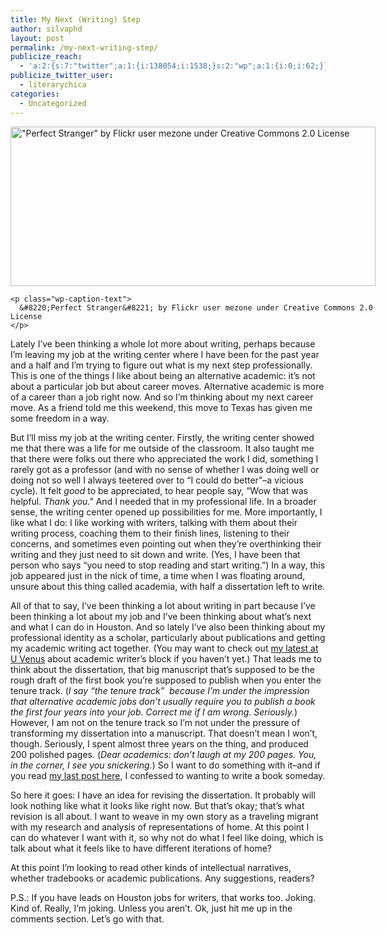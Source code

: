 ```yaml
---
title: My Next (Writing) Step
author: silvaphd
layout: post
permalink: /my-next-writing-step/
publicize_reach:
  - 'a:2:{s:7:"twitter";a:1:{i:138054;i:1538;}s:2:"wp";a:1:{i:0;i:62;}}'
publicize_twitter_user:
  - literarychica
categories:
  - Uncategorized
---
```

<div>
  <div id="attachment_1096" class="wp-caption alignnone" style="width: 594px">
    <a href="http://farm1.staticflickr.com/17/21970578_a3a410c2b3_z.jpg"><img class="size-large wp-image-1096" alt="&quot;Perfect Stranger&quot; by Flickr user mezone under Creative Commons 2.0 License" src="http://www.lianamsilvaford.com/wp-content/uploads/2013/03/21970578_a3a410c2b3_z.jpg?w=584" width="584" height="255" /></a>
    
    <p class="wp-caption-text">
      &#8220;Perfect Stranger&#8221; by Flickr user mezone under Creative Commons 2.0 License
    </p>
  </div>
  
  <p>
    Lately I&#8217;ve been thinking a whole lot more about writing, perhaps because I&#8217;m leaving my job at the writing center where I have been for the past year and a half and I&#8217;m trying to figure out what is my next step professionally. This is one of the things I like about being an alternative academic: it&#8217;s not about a particular job but about career moves. Alternative academic is more of a career than a job right now. And so I&#8217;m thinking about my next career move. As a friend told me this weekend, this move to Texas has given me some freedom in a way.
  </p>
</div>

<div>
</div>

<div>
  <p>
    But I&#8217;ll miss my job at the writing center. Firstly, the writing center showed me that there was a life for me outside of the classroom. It also taught me that there were folks out there who appreciated the work I did, something I rarely got as a professor (and with no sense of whether I was doing well or doing not so well I always teetered over to &#8220;I could do better&#8221;&#8211;a vicious cycle). It felt <i>good </i>to be appreciated, to hear people say, &#8220;Wow that was helpful. <i>Thank you</i>.&#8221; And I needed that in my professional life. In a broader sense, the writing center opened up possibilities for me. More importantly, I like what I do: I like working with writers, talking with them about their writing process, coaching them to their finish lines, listening to their concerns, and sometimes even pointing out when they&#8217;re overthinking their writing and they just need to sit down and write. (Yes, I have been that person who says &#8220;you need to stop reading and start writing.&#8221;) In a way, this job appeared just in the nick of time, a time when I was floating around, unsure about this thing called academia, with half a dissertation left to write.
  </p>
</div>

<div>
</div>

<div>
  <p>
    All of that to say, I&#8217;ve been thinking a lot about writing in part because I&#8217;ve been thinking a lot about my job and I&#8217;ve been thinking about what&#8217;s next and what I can do in Houston. And so lately I&#8217;ve also been thinking about my professional identity as a scholar, particularly about publications and getting my academic writing act together. (You may want to check out <a href="http://www.insidehighered.com/blogs/university-venus/academic-writer%E2%80%99s-block-matter-form">my latest at U Venus</a> about academic writer&#8217;s block if you haven&#8217;t yet.) That leads me to think about the dissertation, that big manuscript that&#8217;s supposed to be the rough draft of the first book you&#8217;re supposed to publish when you enter the tenure track. (<i>I say &#8220;the tenure track&#8221;  because I&#8217;m under the impression that alternative academic jobs don&#8217;t usually require you to publish a book the first four years into your job. Correct me if I am wrong. Seriously.</i>) However, I am not on the tenure track so I&#8217;m not under the pressure of transforming my dissertation into a manuscript. That doesn&#8217;t mean I won&#8217;t, though. Seriously, I spent almost three years on the thing, and produced 200 polished pages. (<em>Dear a</em><i>cademics: don&#8217;t laugh at my 200 pages. You, in the corner, I see you snickering.</i>) So I want to do something with it&#8211;and if you read <a href="http://wordsaremygame.com/2013/02/28/write-she-said/">my last post here</a>, I confessed to wanting to write a book someday.
  </p>
</div>

<div>
</div>

<div>
  So here it goes: I have an idea for revising the dissertation. It probably will look nothing like what it looks like right now. But that&#8217;s okay; that&#8217;s what revision is all about. I want to weave in my own story as a traveling migrant with my research and analysis of representations of home. At this point I can do whatever I want with it, so why not do what I feel like doing, which is talk about what it feels like to have different iterations of home?</p>
</div>

<div>
</div>

<div>
  At this point I&#8217;m looking to read other kinds of intellectual narratives, whether tradebooks or academic publications. Any suggestions, readers?</p>
</div>

<div>
</div>

<div>
  P.S.: If you have leads on Houston jobs for writers, that works too. Joking. Kind of. Really, I&#8217;m joking. Unless you aren&#8217;t. Ok, just hit me up in the comments section. Let&#8217;s go with that.
</div>